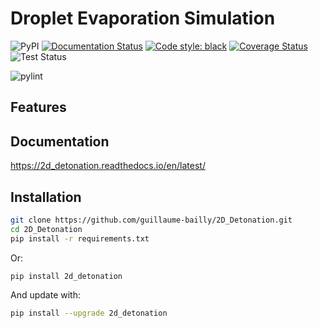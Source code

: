 # Droplet Evaporation Simulation

![PyPI](https://img.shields.io/pypi/v/2d_detonation)
[![Documentation Status](https://readthedocs.org/projects/2d_detonation/badge/?version=latest)](https://2d_detonation.readthedocs.io/en/latest/)
[![Code style: black](https://img.shields.io/badge/code%20style-black-000000.svg)](https://github.com/psf/black)
[![Coverage Status](https://coveralls.io/repos/github/guillaume-bailly/2D_Detonation/badge.svg?branch=main)](https://coveralls.io/github/guillaume-bailly/2D_Detonation?branch=main)
![Test Status](https://github.com/guillaume-bailly/2D_Detonation/actions/workflows/tests.yml/badge.svg)

![pylint](https://img.shields.io/badge/pylint-7.33%2F10-ccff66)







## Features



## Documentation

https://2d_detonation.readthedocs.io/en/latest/

## Installation

```bash
git clone https://github.com/guillaume-bailly/2D_Detonation.git
cd 2D_Detonation
pip install -r requirements.txt
```
Or:

```bash
pip install 2d_detonation
```

And update with:

```bash
pip install --upgrade 2d_detonation
```

